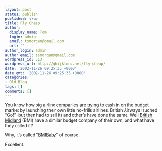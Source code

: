 ```yaml
---
layout: post
status: publish
published: true
title: Fly Cheap
author:
  display_name: Tom
  login: admin
  email: tsmorgan@gmail.com
  url: ''
author_login: admin
author_email: tsmorgan@gmail.com
wordpress_id: 513
wordpress_url: http://ghijklmno.net/fly-cheap/
date: '2002-11-26 09:25:35 +0000'
date_gmt: '2002-11-26 09:25:35 +0000'
categories:
- Old Blog
tags: []
comments: []
---
```

<!-- more -->

<p>You know how big airline companies are trying to cash in on the budget market by launching their own little no-frills airlines. British Airways lauched &#8220;Go!&#8221; (but then had to sell it) and other&#8217;s have done the same. Well <a href="http://www.flybmi.com/bmi/en-gb/index.aspx">British Midland</a> (BMI) have a similar budget company of their own, and what have they called it?</p>

<p>Why, it&#8217;s called "<a href="http://www.bmibaby.com/bmibaby/en-gb/index.aspx">BMIBaby</a>" of course.</p>

<p>Excellent.</p>

